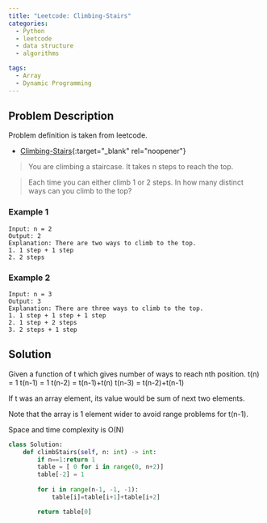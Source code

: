 ```yaml
---
title: "Leetcode: Climbing-Stairs"
categories:
  - Python
  - leetcode
  - data structure
  - algorithms

tags:
  - Array
  - Dynamic Programming
---
```


## Problem Description

Problem definition is taken from leetcode. 
- [Climbing-Stairs](https://leetcode.com/problems/climbing-stairs/ "Go to leetcode"){:target="_blank" rel="noopener"}

> You are climbing a staircase. It takes n steps to reach the top.

> Each time you can either climb 1 or 2 steps. In how many distinct ways can you climb to the top? 

### Example 1
```
Input: n = 2
Output: 2
Explanation: There are two ways to climb to the top.
1. 1 step + 1 step
2. 2 steps
```

### Example 2
```
Input: n = 3
Output: 3
Explanation: There are three ways to climb to the top.
1. 1 step + 1 step + 1 step
2. 1 step + 2 steps
3. 2 steps + 1 step
```

## Solution

Given a function of t which gives number of ways to reach nth position.
t(n) = 1
t(n-1) = 1
t(n-2) = t(n-1)+t(n)
t(n-3) = t(n-2)+t(n-1)

If t was an array element, its value would be sum of next two elements. 

Note that the array is 1 element wider to avoid range problems for t(n-1). 

Space and time complexity is O(N)

```python
class Solution:
    def climbStairs(self, n: int) -> int:
        if n==1:return 1
        table = [ 0 for i in range(0, n+2)]
        table[-2] = 1
        
        for i in range(n-1, -1, -1):
            table[i]=table[i+1]+table[i+2]

        return table[0]
    
```

